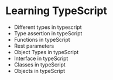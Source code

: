 # **Learning TypeScript**

* Different types in typescript
* Type assertion in typeScript
* Functions in typeScript
* Rest parameters
* Object Types in typeScript
* Interface in typeScript
* Classes in typeScript
* Objects in typeScript